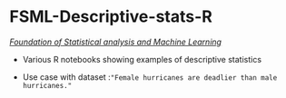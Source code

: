 # FSML-Descriptive-stats-R

*<u>Foundation of Statistical analysis and Machine Learning</u>*

- Various R notebooks showing examples of descriptive statistics

- Use case with dataset :`"Female hurricanes are deadlier than male hurricanes."`